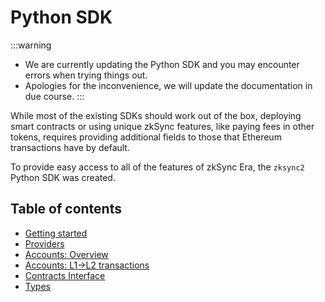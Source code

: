 # Python SDK

:::warning
* We are currently updating the Python SDK and you may encounter errors when trying things out.
* Apologies for the inconvenience, we will update the documentation in due course.
:::

While most of the existing SDKs should work out of the box, deploying smart contracts or using unique zkSync features, like paying fees in other tokens, requires providing additional fields to those that Ethereum transactions have by default.

To provide easy access to all of the features of zkSync Era, the `zksync2` Python SDK was created.

## Table of contents

- [Getting started](./getting-started.md)
- [Providers](./providers.md)
- [Accounts: Overview](./accounts.md)
- [Accounts: L1->L2 transactions](./accounts-l1-l2.md)
- [Contracts Interface](./contract-interface.md)
- [Types](./types.md)
